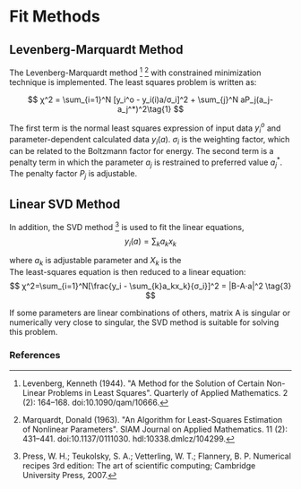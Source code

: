 # Fit Methods

## Levenberg-Marquardt Method
 
The Levenberg-Marquardt method [^1] [^2] with constrained minimization technique is implemented. The least squares problem is written as:

$$
χ^2 = \sum_{i=1}^N [y_i^o - y_i(i)a/σ_i]^2 + \sum_{j}^N aP_j(a_j-a_j^*)^2\tag{1}	
$$ 		

The first term is the normal least squares expression of input data $y_i^o$ and parameter-dependent calculated data $y_i(a)$. $σ_i$
is the weighting factor, which can be related to the Boltzmann factor for energy. The second term is a penalty term in which the parameter $a_j$ is restrained to preferred value $a_j^*$. The penalty factor $P_j$
is adjustable. 

## Linear SVD Method

In addition, the SVD method [^3] is used to fit the linear equations,  
$$
y_i(a) = \sum_{k} a_k x_k\tag{2}
$$  

where $a_k$ is adjustable parameter and $X_k$ is the  
The least-squares equation is then reduced to a linear equation:
$$
χ^2=\sum_{i=1}^N[\frac{y_i - \sum_{k}a_kx_k}{σ_i}]^2 = |B-A⋅a|^2	 \tag{3}
$$	

If some parameters are linear combinations of others, matrix A is singular or numerically very close to singular, the SVD method is suitable for solving this problem.


### References

[^1]: Levenberg, Kenneth (1944). "A Method for the Solution of Certain Non-Linear Problems in Least Squares". Quarterly of Applied Mathematics. 2 (2): 164–168. doi:10.1090/qam/10666.
 
[^2]: Marquardt, Donald (1963). "An Algorithm for Least-Squares Estimation of Nonlinear Parameters". SIAM Journal on Applied Mathematics. 11 (2): 431–441. doi:10.1137/0111030. hdl:10338.dmlcz/104299.

[^3]: Press, W. H.; Teukolsky, S. A.; Vetterling, W. T.; Flannery, B. P. Numerical recipes 3rd edition: The art of scientific computing; Cambridge University Press, 2007.
